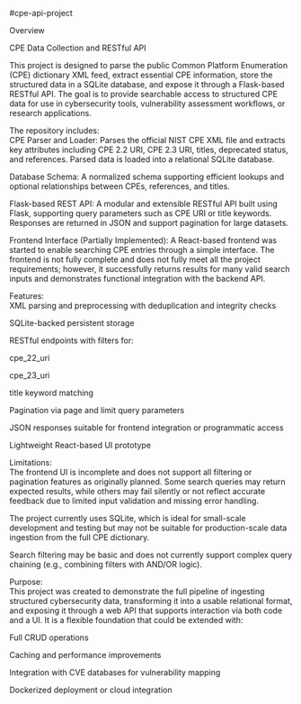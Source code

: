 #cpe-api-project  

Overview  

CPE Data Collection and RESTful API  

This project is designed to parse the public Common Platform Enumeration (CPE) dictionary XML feed, extract essential CPE information, store the structured data in a SQLite database, and expose it through a Flask-based RESTful API. The goal is to provide searchable access to structured CPE data for use in cybersecurity tools, vulnerability assessment workflows, or research applications.

The repository includes:  
CPE Parser and Loader: Parses the official NIST CPE XML file and extracts key attributes including CPE 2.2 URI, CPE 2.3 URI, titles, deprecated status, and references. Parsed data is loaded into a relational SQLite database.

Database Schema: A normalized schema supporting efficient lookups and optional relationships between CPEs, references, and titles.

Flask-based REST API: A modular and extensible RESTful API built using Flask, supporting query parameters such as CPE URI or title keywords. Responses are returned in JSON and support pagination for large datasets.

Frontend Interface (Partially Implemented): A React-based frontend was started to enable searching CPE entries through a simple interface. The frontend is not fully complete and does not fully meet all the project requirements; however, it successfully returns results for many valid search inputs and demonstrates functional integration with the backend API.

Features:  
XML parsing and preprocessing with deduplication and integrity checks

SQLite-backed persistent storage

RESTful endpoints with filters for:

cpe_22_uri

cpe_23_uri

title keyword matching

Pagination via page and limit query parameters

JSON responses suitable for frontend integration or programmatic access

Lightweight React-based UI prototype

Limitations:  
The frontend UI is incomplete and does not support all filtering or pagination features as originally planned. Some search queries may return expected results, while others may fail silently or not reflect accurate feedback due to limited input validation and missing error handling.

The project currently uses SQLite, which is ideal for small-scale development and testing but may not be suitable for production-scale data ingestion from the full CPE dictionary.

Search filtering may be basic and does not currently support complex query chaining (e.g., combining filters with AND/OR logic).

Purpose:  
This project was created to demonstrate the full pipeline of ingesting structured cybersecurity data, transforming it into a usable relational format, and exposing it through a web API that supports interaction via both code and a UI. It is a flexible foundation that could be extended with:

Full CRUD operations  

Caching and performance improvements  

Integration with CVE databases for vulnerability mapping  

Dockerized deployment or cloud integration


